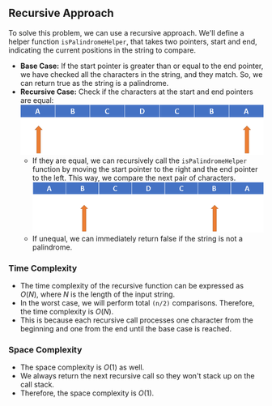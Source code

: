 ## Recursive Approach

To solve this problem, we can use a recursive approach. We'll define a helper function `isPalindromeHelper`, that takes two pointers, start and end, indicating the current positions in the string to compare.
 

- **Base Case:** If the start pointer is greater than or equal to the end pointer, we have checked all the characters in the string, and they match. So, we can return true as the string is a palindrome.
- **Recursive Case:** Check if the characters at the start and end pointers are equal:
  ![Alt text](image_1.png)
    - If they are equal, we can recursively call the `isPalindromeHelper` function by moving the start pointer to the right and the end pointer to the left. This way, we compare the next pair of characters.
    ![Alt text](image_2.png)
    - If unequal, we can immediately return false if the string is not a palindrome.


### Time Complexity

- The time complexity of the recursive function can be expressed as $O(N)$, where $N$ is the length of the input string. 
- In the worst case, we will perform total `(n/2)` comparisons. Therefore, the time complexity is $O(N)$.
- This is because each recursive call processes one character from the beginning and one from the end until the base case is reached.

### Space Complexity
- The space complexity is $O(1)$ as well. 
- We always return the next recursive call so they won't stack up on the call stack.
- Therefore, the space complexity is $O(1)$.